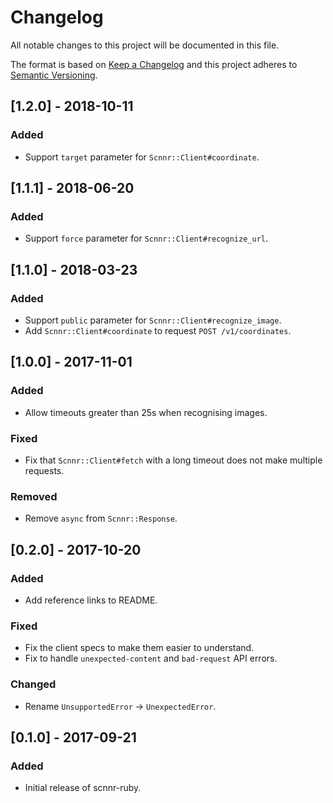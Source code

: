 # Changelog
All notable changes to this project will be documented in this file.

The format is based on [Keep a Changelog](http://keepachangelog.com/en/1.0.0/)
and this project adheres to [Semantic Versioning](http://semver.org/spec/v2.0.0.html).

## [1.2.0] - 2018-10-11
### Added
- Support `target` parameter for `Scnnr::Client#coordinate`.

## [1.1.1] - 2018-06-20
### Added
- Support `force` parameter for `Scnnr::Client#recognize_url`.

## [1.1.0] - 2018-03-23
### Added
- Support `public` parameter for `Scnnr::Client#recognize_image`.
- Add `Scnnr::Client#coordinate` to request `POST /v1/coordinates`.

## [1.0.0] - 2017-11-01
### Added
- Allow timeouts greater than 25s when recognising images.

### Fixed
- Fix that `Scnnr::Client#fetch` with a long timeout does not make multiple requests.

### Removed
- Remove `async` from `Scnnr::Response`.

## [0.2.0] - 2017-10-20
### Added
- Add reference links to README.

### Fixed
- Fix the client specs to make them easier to understand.
- Fix to handle `unexpected-content` and `bad-request` API errors.

### Changed
- Rename `UnsupportedError` -> `UnexpectedError`.

## [0.1.0] - 2017-09-21
### Added
- Initial release of scnnr-ruby.
